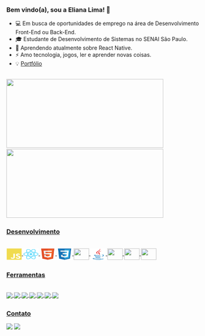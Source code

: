 ### Bem vindo(a), sou a Eliana Lima! 👋

- 💻 Em busca de oportunidades de emprego na área de Desenvolvimento Front-End ou Back-End.
- 🎓 Estudante de Desenvolvimento de Sistemas no SENAI São Paulo.
- 📖 Aprendendo atualmente sobre React Native.
- ⚡ Amo tecnologia, jogos, ler e aprender novas coisas.
- 💡 <a href="https://eliana-eml.github.io/portfolio">Portfólio</a>

<br>

<div>
  <a href="https://github.com/eliana-eml">
  <img height="180em" width="410px" src="https://github-readme-stats.vercel.app/api?username=eliana-eml&show_icons=true&theme=tokyonight&include_all_commits=true&count_private=true" />
  <img height="180em" width="410px" src="https://github-readme-stats.vercel.app/api/top-langs/?username=eliana-eml&layout=compact&langs_count=7&theme=tokyonight" />
</div>


### Desenvolvimento
<div style="display: inline_block"><br>
  <img align="center" height="30" width="40" src="https://raw.githubusercontent.com/devicons/devicon/master/icons/javascript/javascript-plain.svg">
  <img align="center"  height="30" width="40" src="https://raw.githubusercontent.com/devicons/devicon/master/icons/react/react-original.svg" />
  <img align="center"  height="30" width="40" src="https://raw.githubusercontent.com/devicons/devicon/master/icons/html5/html5-original.svg">
  <img align="center" height="30" width="40" src="https://raw.githubusercontent.com/devicons/devicon/master/icons/css3/css3-original.svg">
  <img align="center" height="30" width="40" src="https://cdn.jsdelivr.net/gh/devicons/devicon/icons/mysql/mysql-original.svg" />
  <img align="center" height="30" width="40" src="https://raw.githubusercontent.com/devicons/devicon/master/icons/java/java-original.svg" />
  <img align="center" height="30" width="40"  src="https://cdn.jsdelivr.net/gh/devicons/devicon/icons/spring/spring-original.svg" />
  <img align="center" height="30" width="40"  src="https://cdn.jsdelivr.net/gh/devicons/devicon/icons/bootstrap/bootstrap-plain-wordmark.svg" />
  <img align="center" height="30" width="40" src="https://cdn.jsdelivr.net/gh/devicons/devicon/icons/tomcat/tomcat-original.svg" />
</div>


##

### Ferramentas
<div style="display: inline_block"><br>
  <img align="center" src="https://img.shields.io/badge/Eclipse-191970.svg?style=for-the-badge&logo=Eclipse&logoColor=white" />
  <img align="center" src="https://img.shields.io/badge/Visual%20Studio%20Code-0078d7.svg?style=for-the-badge&logo=visual-studio-code&logoColor=white" />
  <img align="center" src="https://img.shields.io/badge/mysql-20B2AA.svg?style=for-the-badge&logo=mysql&logoColor=white" />
  <img align="center" src="https://img.shields.io/badge/git-%23F05033.svg?style=for-the-badge&logo=git&logoColor=white" />
  <img align="center" src="https://img.shields.io/badge/github-%23121011.svg?style=for-the-badge&logo=github&logoColor=white" />
  <img align="center" src="https://img.shields.io/badge/Linux-FCC624?style=for-the-badge&logo=linux&logoColor=black" />
  <img align="center" src="https://img.shields.io/badge/Windows-0078D6?style=for-the-badge&logo=windows&logoColor=white" />
</div>

##

### Contato
<div>
  <a href = "mailto:eliana57@hotmail.com"><img src="https://img.shields.io/badge/Microsoft_Outlook-0078D4?style=for-the-badge&logo=microsoft-outlook&logoColor=white" target="_blank"></a>
  <a href="https://www.linkedin.com/in/eliana-lima-122a8420a/" target="_blank"><img src="https://img.shields.io/badge/-LinkedIn-%230077B5?style=for-the-badge&logo=linkedin&logoColor=white" target="_blank"></a> 
</div>
